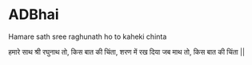 # ADBhai
Hamare sath sree raghunath ho to kaheki chinta

हमारे साथ श्री रघुनाथ तो,
किस बात की चिंता,
शरण में रख दिया जब माथ तो,
किस बात की चिंता ||
